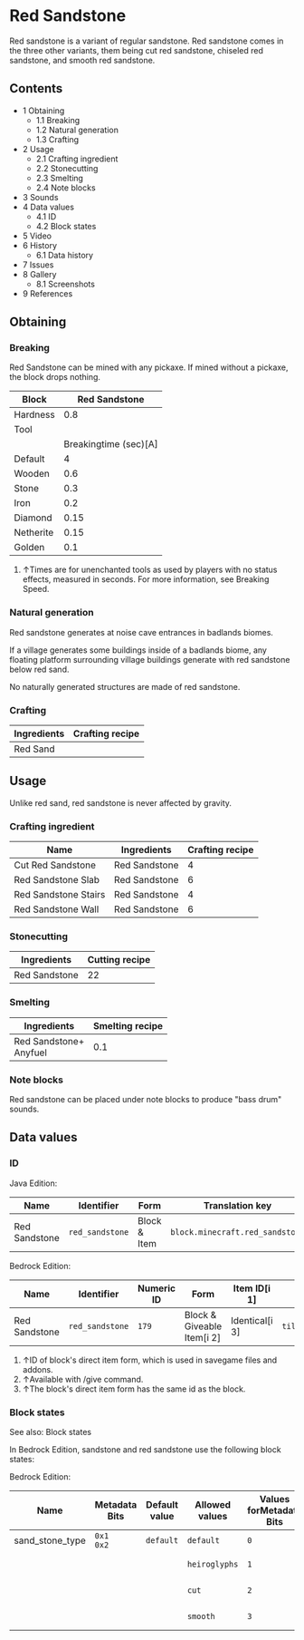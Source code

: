# Red Sandstone
Red sandstone is a variant of regular sandstone. Red sandstone comes in the three other variants, them being cut red sandstone, chiseled red sandstone, and smooth red sandstone.

## Contents
- 1 Obtaining
	- 1.1 Breaking
	- 1.2 Natural generation
	- 1.3 Crafting
- 2 Usage
	- 2.1 Crafting ingredient
	- 2.2 Stonecutting
	- 2.3 Smelting
	- 2.4 Note blocks
- 3 Sounds
- 4 Data values
	- 4.1 ID
	- 4.2 Block states
- 5 Video
- 6 History
	- 6.1 Data history
- 7 Issues
- 8 Gallery
	- 8.1 Screenshots
- 9 References

## Obtaining
### Breaking
Red Sandstone can be mined with any pickaxe. If mined without a pickaxe, the block drops nothing.

| Block     | Red Sandstone         |
|-----------|-----------------------|
| Hardness  | 0.8                   |
| Tool      |                       |
|           | Breakingtime (sec)[A] |
| Default   | 4                     |
| Wooden    | 0.6                   |
| Stone     | 0.3                   |
| Iron      | 0.2                   |
| Diamond   | 0.15                  |
| Netherite | 0.15                  |
| Golden    | 0.1                   |

1. ↑Times are for unenchanted tools as used by players with no status effects, measured in seconds. For more information, see Breaking Speed.

### Natural generation
Red sandstone generates at noise cave entrances in badlands biomes.

If a village generates some buildings inside of a badlands biome, any floating platform surrounding village buildings generate with red sandstone below red sand.

No naturally generated structures are made of red sandstone.


### Crafting
| Ingredients | Crafting recipe |
|-------------|-----------------|
| Red Sand    |                 |

## Usage
Unlike red sand, red sandstone is never affected by gravity.

### Crafting ingredient
| Name                 | Ingredients   | Crafting recipe |
|----------------------|---------------|-----------------|
| Cut Red Sandstone    | Red Sandstone | 4               |
| Red Sandstone Slab   | Red Sandstone | 6               |
| Red Sandstone Stairs | Red Sandstone | 4               |
| Red Sandstone Wall   | Red Sandstone | 6               |

### Stonecutting
| Ingredients   | Cutting recipe |
|---------------|----------------|
| Red Sandstone | 22             |

### Smelting
| Ingredients                | Smelting recipe |
|----------------------------|-----------------|
| Red Sandstone+<br/>Anyfuel | 0.1             |

### Note blocks
Red sandstone can be placed under note blocks to produce "bass drum" sounds.

## Data values
### ID
Java Edition:

| Name          | Identifier      | Form         | Translation key                 |
|---------------|-----------------|--------------|---------------------------------|
| Red Sandstone | `red_sandstone` | Block & Item | `block.minecraft.red_sandstone` |

Bedrock Edition:

| Name          | Identifier      | Numeric ID | Form                       | Item ID[i 1]   | Translation key                   |
|---------------|-----------------|------------|----------------------------|----------------|-----------------------------------|
| Red Sandstone | `red_sandstone` | `179`      | Block & Giveable Item[i 2] | Identical[i 3] | `tile.red_sandstone.default.name` |

1. ↑ID of block's direct item form, which is used in savegame files and addons.
2. ↑Available with /give command.
3. ↑The block's direct item form has the same id as the block.

### Block states
See also: Block states

In Bedrock Edition, sandstone and red sandstone use the following block states:

Bedrock Edition:

| Name            | Metadata Bits   | Default value | Allowed values | Values forMetadata Bits | Description        |
|-----------------|-----------------|---------------|----------------|-------------------------|--------------------|
| sand_stone_type | `0x1`<br/>`0x2` | `default`     | `default`      | `0`                     | Sandstone          |
|                 |                 |               | `heiroglyphs`  | `1`                     | Chiseled Sandstone |
|                 |                 |               | `cut`          | `2`                     | Cut Sandstone      |
|                 |                 |               | `smooth`       | `3`                     | Smooth Sandstone   |




